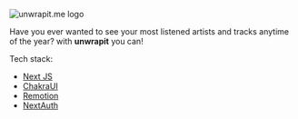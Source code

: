 ![unwrapit.me logo](https://unwrapit.vercel.app/assets/images/social.png)

Have you ever wanted to see your most listened artists and tracks anytime of the year? with **unwrapit** you can!

Tech stack:

- [Next JS](https://nextjs.org/)
- [ChakraUI](https://chakra-ui.com/)
- [Remotion](https://www.remotion.dev/)
- [NextAuth](https://next-auth.js.org/)

